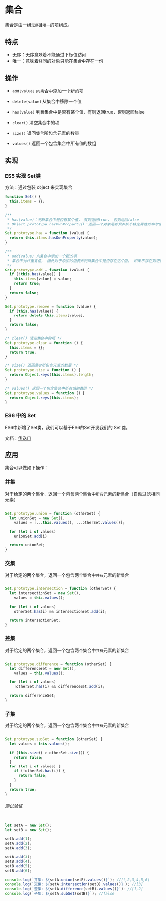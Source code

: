 # 集合

集合是由一组`无序`且`唯一`的项组成。

## 特点

- 无序：无序意味着不能通过下标值访问
- 唯一：意味着相同的对象只能在集合中存在一份

## 操作

- `add(value)` 向集合中添加一个新的项

- `delete(value)` 从集合中移除一个值

- `has(value)` 判断集合中是否有某个值，有则返回true，否则返回false

- `clear()` 清空集合中的项

- `size()` 返回集合所包含元素的数量

- `values()` 返回一个包含集合中所有值的数组

## 实现

### ES5 实现 Set类

方法：通过包装 object 来实现集合

```JavaScript
function Set() {
  this.items = {};
}

/**
 * has(value)：判断集合中是否有某个值， 有则返回true， 否则返回false
 * Object.prototype.hasOwnProperty()：返回一个对象是都具有某个特定属性的布尔值
 */
Set.prototype.has = function (value) {
  return this.items.hasOwnProperty(value);
}

/**
 * add(value) 向集合中添加一个新的项
 * 集合不允许重复值， 因此对于添加的值要先判断集合中是否存在这个值， 如果不存在则进行添加操作
 */
Set.prototype.add = function (value) {
  if (!this.has(value)) {
    this.items[value] = value;
    return true;
  }
  return false;
}

Set.prototype.remove = function (value) {
  if (this.has(value)) {
    return delete this.items[value];
  }
  return false;
}

/* clear() 清空集合中的项 */
Set.prototype.clear = function () {
  this.items = {};
  return true;
}

/* size() 返回集合所包含元素的数量 */
Set.prototype.size = function () {
  return Object.keys(this.items).length;
}

/* values() 返回一个包含集合中所有值的数组 */
Set.prototype.values = function () {
  return Object.keys(this.items);
}
```

### ES6 中的 Set

ES6中新增了Set类，我们可以基于ES6的Set开发我们的 Set 类。

文档：[传送门](http://es6.ruanyifeng.com/#docs/set-map)

## 应用

集合可以做如下操作：

### 并集

对于给定的两个集合，返回一个包含两个集合中`所有`元素的新集合（自动过滤相同元素）

```JavaScript

Set.prototype.union = function (otherSet) {
  let unionSet = new Set(),
    values = [...this.values(), ...otherSet.values()];

  for (let i of values)
    unionSet.add(i)

  return unionSet;
}
```

### 交集

对于给定的两个集合，返回一个包含两个集合中`共有`元素的新集合

```JavaScript

Set.prototype.intersection = function (otherSet) {
  let intersectionSet = new Set(),
    values = this.values();

  for (let i of values)
    otherSet.has(i) && intersectionSet.add(i);

  return intersectionSet;
}
```

### 差集

对于给定的两个集合，返回一个包含两个集合中`共有`元素的新集合

```JavaScript

Set.prototype.difference = function (otherSet) {
  let differenceSet = new Set(),
    values = this.values();

  for (let i of values)
    !otherSet.has(i) && differenceSet.add(i);

  return differenceSet;
}
```

### 子集

对于给定的两个集合，返回一个包含两个集合中`共有`元素的新集合

```JavaScript

Set.prototype.subSet = function (otherSet) {
  let values = this.values();

  if (this.size() > otherSet.size()) {
    return false;
  }
  for (let i of values) {
    if (!otherSet.has(i)) {
      return false;
    }
  }
  return true;
}
```

###### 测试验证

```JavaScript

let setA = new Set();
let setB = new Set();

setA.add(1);
setA.add(2);
setA.add(3);

setB.add(3);
setB.add(4);
setB.add(5);
setB.add(6);

console.log(`并集: ${setA.union(setB).values()}`); //[1,2,3,4,5,6]
console.log(`交集: ${setA.intersection(setB).values()}`); //[3]
console.log(`差集: ${setA.difference(setB).values()}`); //[1,2]
console.log(`子集: ${setA.subSet(setB)}`); //false
```
